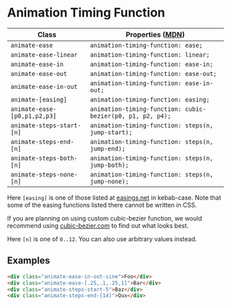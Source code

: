 # Animation Timing Function

| Class                        | Properties ([MDN](https://developer.mozilla.org/en-US/docs/Web/CSS/animation-timing-function)) |
| ---------------------------- | ---------------------------------------------------------------------------------------------- |
| `animate-ease`               | `animation-timing-function: ease;`                                                             |
| `animate-ease-linear`        | `animation-timing-function: linear;`                                                           |
| `animate-ease-in`            | `animation-timing-function: ease-in;`                                                          |
| `animate-ease-out`           | `animation-timing-function: ease-out;`                                                         |
| `animate-ease-in-out`        | `animation-timing-function: ease-in-out;`                                                      |
| `animate-[easing]`           | `animation-timing-function: easing;`                                                           |
| `animate-ease-[p0,p1,p2,p3]` | `animation-timing-function: cubic-bezier(p0, p1, p2, p4);`                                     |
| `animate-steps-start-[n]`    | `animation-timing-function: steps(n, jump-start);`                                             |
| `animate-steps-end-[n]`      | `animation-timing-function: steps(n, jump-end);`                                               |
| `animate-steps-both-[n]`     | `animation-timing-function: steps(n, jump-both);`                                              |
| `animate-steps-none-[n]`     | `animation-timing-function: steps(n, jump-none);`                                              |

Here `[easing]` is one of those listed at [easings.net](https://easings.net/) in
kebab-case. Note that some of the easing functions listed there cannot be
written in CSS.

If you are planning on using custom cubic-bezier function, we would recommend
using [cubic-bezier.com](https://cubic-bezier.com/) to find out what looks best.

Here `[n]` is one of `0..12`. You can also use arbitrary values instead.

## Examples

```html
<div class="animate-ease-in-out-sine">Foo</div>
<div class="animate-ease-[.25,.1,.25,1]">Bar</div>
<div class="animate-steps-start-5">Baz</div>
<div class="animate-steps-end-[14]">Qux</div>
```
